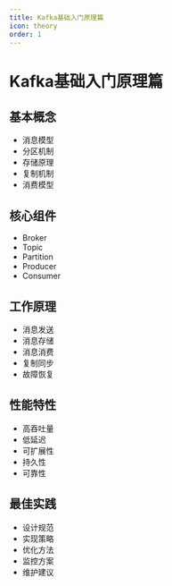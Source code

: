 ```yaml
---
title: Kafka基础入门原理篇
icon: theory
order: 1
---
```


# Kafka基础入门原理篇

## 基本概念
- 消息模型
- 分区机制
- 存储原理
- 复制机制
- 消费模型

## 核心组件
- Broker
- Topic
- Partition
- Producer
- Consumer

## 工作原理
- 消息发送
- 消息存储
- 消息消费
- 复制同步
- 故障恢复

## 性能特性
- 高吞吐量
- 低延迟
- 可扩展性
- 持久性
- 可靠性

## 最佳实践
- 设计规范
- 实现策略
- 优化方法
- 监控方案
- 维护建议
